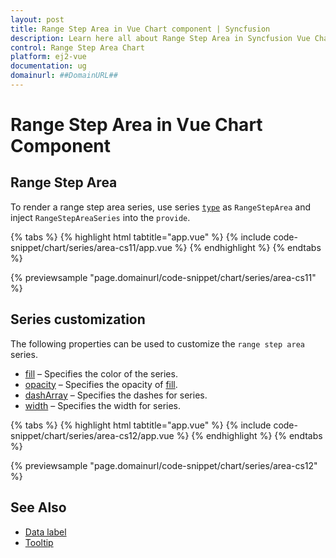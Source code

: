 ```yaml
---
layout: post
title: Range Step Area in Vue Chart component | Syncfusion
description: Learn here all about Range Step Area in Syncfusion Vue Chart component of Syncfusion Essential JS 2 and more.
control: Range Step Area Chart
platform: ej2-vue
documentation: ug
domainurl: ##DomainURL##
---
```


# Range Step Area in Vue Chart Component

## Range Step Area

To render a range step area series, use series [`type`](https://ej2.syncfusion.com/vue/documentation/api/chart/series/#type) as `RangeStepArea` and inject `RangeStepAreaSeries`  into the `provide`.

{% tabs %}
{% highlight html tabtitle="app.vue" %}
{% include code-snippet/chart/series/area-cs11/app.vue %}
{% endhighlight %}
{% endtabs %}
        
{% previewsample "page.domainurl/code-snippet/chart/series/area-cs11" %}

## Series customization

The following properties can be used to customize the `range step area` series.

* [fill](https://ej2.syncfusion.com/vue/documentation/api/chart/seriesModel/#fill) – Specifies the color of the series.
* [opacity](https://ej2.syncfusion.com/vue/documentation/api/chart/seriesModel/#opacity) – Specifies the opacity of [fill](https://ej2.syncfusion.com/vue/documentation/api/chart/seriesModel/#fill).
* [dashArray](https://ej2.syncfusion.com/vue/documentation/api/chart/seriesModel/#dasharray) – Specifies the dashes for series.
* [width](https://ej2.syncfusion.com/vue/documentation/api/chart/seriesModel/#width) – Specifies the width for series.

{% tabs %}
{% highlight html tabtitle="app.vue" %}
{% include code-snippet/chart/series/area-cs12/app.vue %}
{% endhighlight %}
{% endtabs %}
        
{% previewsample "page.domainurl/code-snippet/chart/series/area-cs12" %}

## See Also

* [Data label](../data-labels/)
* [Tooltip](../tool-tip/)